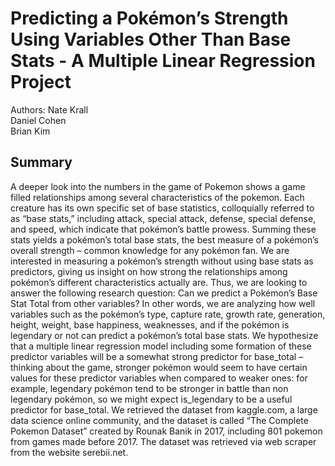 # Predicting a Pokémon’s Strength Using Variables Other Than Base Stats - A Multiple Linear Regression Project 
Authors:
Nate Krall <br>
Daniel Cohen <br>
Brian Kim

## Summary
A deeper look into the numbers in the game of Pokemon shows a game filled relationships
among several characteristics of the pokemon. Each creature has its own specific set of base
statistics, colloquially referred to as “base stats,” including attack, special attack, defense, special defense, and speed, which indicate that pokémon’s battle prowess. Summing these stats
yields a pokémon’s total base stats, the best measure of a pokémon’s overall strength – common knowledge for any pokémon fan. We are interested in measuring a pokémon’s strength
without using base stats as predictors, giving us insight on how strong the relationships among
pokémon’s different characteristics actually are. Thus, we are looking to answer the following
research question: Can we predict a Pokémon’s Base Stat Total from other variables? In other words, we are analyzing how well variables such as the pokémon’s type,
capture rate, growth rate, generation, height, weight, base happiness, weaknesses, and if the
pokémon is legendary or not can predict a pokémon’s total base stats. We hypothesize that
a multiple linear regression model including some formation of these predictor variables will
be a somewhat strong predictor for base_total – thinking about the game, stronger pokémon
would seem to have certain values for these predictor variables when compared to weaker ones:
for example, legendary pokémon tend to be stronger in battle than non legendary pokémon,
so we might expect is_legendary to be a useful predictor for base_total. We retrieved the
dataset from kaggle.com, a large data science online community, and the dataset is called “The
Complete Pokemon Dataset” created by Rounak Banik in 2017, including 801 pokemon from games made before 2017. The dataset was retrieved
via web scraper from the website serebii.net.

